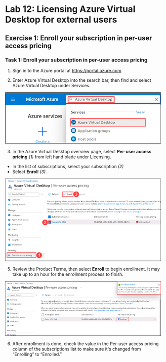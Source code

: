 # **Lab 12: Licensing Azure Virtual Desktop for external users**

## **Exercise 1: Enroll your subscription in per-user access pricing**

### **Task 1: Enroll your subscription in per-user access pricing**

1. Sign in to the Azure portal at https://portal.azure.com.

2. Enter Azure Virtual Desktop into the search bar, then find and select Azure Virtual Desktop under Services.

  ![](media/w1.png)

3. In the Azure Virtual Desktop overview page, select **Per-user access pricing** *(1)* from left hand blade under Licensing.

  - In the list of subscriptions, select your subscription *(2)*
  - Select **Enroll** *(3)*.

  ![](media/avdv237.png)

5. Review the Product Terms, then select **Enroll** to begin enrollment. It may take up to an hour for the enrollment process to finish.

  ![](media/avdv238.png)

6. After enrollment is done, check the value in the Per-user access pricing column of the subscriptions list to make sure it's changed from “Enrolling” to “Enrolled.”
